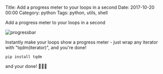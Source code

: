Title: Add a progress meter to your loops in a second
Date: 2017-10-20 00:00
Category: python
Tags: python, utils, shell 


Add a progress meter to your loops in a second

![progressbar](https://camo.githubusercontent.com/48838faaa8d00ea297f18e5bf55d3c6bb4e0ba6b/68747470733a2f2f692e696d6775722e636f6d2f686539417735432e676966)

Instantly make your loops show a progress meter - just wrap any iterator with "tqdm(iterator)", and you're done!

```
pip install tqdm
```
and your done! 🎉🎉🎉
